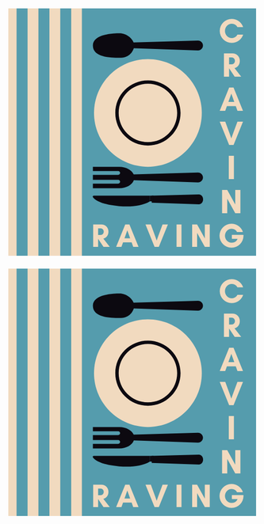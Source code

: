 # ![Logo](https://github.com/apsmith00/Raving-Craving/blob/59921f2bdcfc70cd5642758ff99a7918a97a883f/rclogo.png)
![My image](https://github.com/apsmith00/Raving-Craving/blob/59921f2bdcfc70cd5642758ff99a7918a97a883f/rclogo.png)
